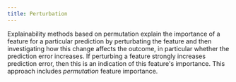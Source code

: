 ```yaml
---
title: Perturbation
---
```


Explainability methods based on permutation explain the importance of a feature for a particular prediction by perturbating the feature and then investigating how this change affects the outcome, in particular whether the prediction error increases.
If perturbing a feature strongly increases prediction error, then this is an indication of this feature's importance.
This approach includes *permutation* feature importance.
